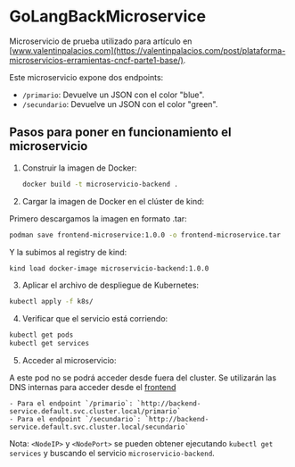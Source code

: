 # GoLangBackMicroservice
Microservicio de prueba utilizado para artículo en [www.valentinpalacios.com](https://valentinpalacios.com/post/plataforma-microservicios-erramientas-cncf-parte1-base/).

Este microservicio expone dos endpoints:
- `/primario`: Devuelve un JSON con el color "blue".
- `/secundario`: Devuelve un JSON con el color "green".

## Pasos para poner en funcionamiento el microservicio

1. Construir la imagen de Docker:
    ```sh
    docker build -t microservicio-backend .
    ```

2. Cargar la imagen de Docker en el clúster de kind:

Primero descargamos la imagen en formato .tar:

```sh
podman save frontend-microservice:1.0.0 -o frontend-microservice.tar
```

Y la subimos al registry de kind:

```sh
kind load docker-image microservicio-backend:1.0.0
```

3. Aplicar el archivo de despliegue de Kubernetes:

```sh
kubectl apply -f k8s/
```

4. Verificar que el servicio está corriendo:

```sh
kubectl get pods
kubectl get services
```

5. Acceder al microservicio:

A este pod no se podrá acceder desde fuera del cluster. Se utilizarán las DNS internas para acceder desde el [frontend](https://github.com/valentechy/GoLangFrontMicroservice/tree/1.0.0)

    - Para el endpoint `/primario`: `http://backend-service.default.svc.cluster.local/primario`
    - Para el endpoint `/secundario`: `http://backend-service.default.svc.cluster.local/secundario`

Nota: `<NodeIP>` y `<NodePort>` se pueden obtener ejecutando `kubectl get services` y buscando el servicio `microservicio-backend`.
